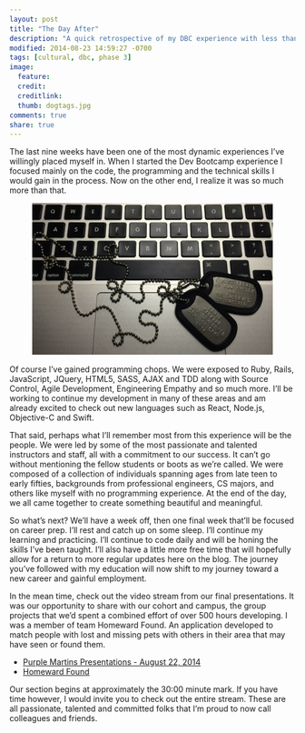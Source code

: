 ```yaml
---
layout: post
title: "The Day After"
description: "A quick retrospective of my DBC experience with less than 24 hours hindsight."
modified: 2014-08-23 14:59:27 -0700
tags: [cultural, dbc, phase 3]
image:
  feature:
  credit:
  creditlink:
  thumb: dogtags.jpg
comments: true
share: true
---
```

The last nine weeks have been one of the most dynamic experiences I’ve willingly placed myself in. When I started the Dev Bootcamp experience I focused mainly on the code, the programming and the technical skills I would gain in the process. Now on the other end, I realize it was so much more than that.

<figure><img src="../images/dogtags.jpg" alt="faces of confusion"></figure>

Of course I’ve gained programming chops. We were exposed to Ruby, Rails, JavaScript, JQuery, HTML5, SASS, AJAX and TDD along with Source Control,  Agile Development, Engineering Empathy and so much more. I’ll be working to continue my development in many of these areas and am already excited to check out new languages such as React, Node.js, Objective-C and Swift.

That said, perhaps what I’ll remember most from this experience will be the people. We were led by some of the most passionate and talented instructors and staff, all with a commitment to our success. It can’t go without mentioning the fellow students or boots as we’re called. We were composed of a collection of individuals spanning ages from late teen to early fifties, backgrounds from professional engineers, CS majors, and others like myself with no programming experience. At the end of the day, we all came together to create something beautiful and meaningful.

So what’s next? We’ll have a week off, then one final week that’ll be focused on career prep. I’ll rest and catch up on some sleep. I’ll continue my learning and practicing. I’ll continue to code daily and will be honing the skills I’ve been taught. I’ll also have a little more free time that will hopefully allow for a return to more regular updates here on the blog. The journey you’ve followed with my education will now shift to my journey toward a new career and gainful employment.

In the mean time, check out the video stream from our final presentations. It was our opportunity to share with our cohort and campus, the group projects that we’d spent a combined effort of over 500 hours developing. I was a member of team Homeward Found. An application developed to match people with lost and missing pets with others in their area that may have seen or found them.

* [Purple Martins Presentations - August 22, 2014](http://www.ustream.tv/recorded/51712078)
* [Homeward Found](http://homeward-found.herokuapp.com/)

Our section begins at approximately the 30:00 minute mark. If you have time however, I would invite you to check out the entire stream. These are all passionate, talented and committed folks that I’m proud to now call colleagues and friends.

